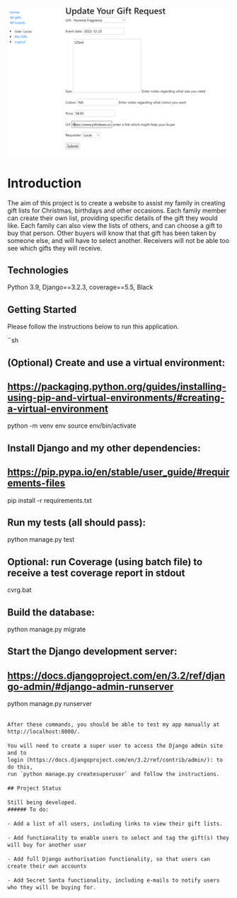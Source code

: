 ![](giftlistcover.png)
# Introduction

The aim of this project is to create a website to assist my family in creating gift lists for Christmas, birthdays and other occasions. Each family member can create their own list, providing specific details of the gift they would like. 
Each family can also view the lists of others, and can choose a gift to buy that person. Other buyers will know that that gift has been taken by someone else, and will have to select another. Receivers will not be able too see
which gifts they will receive. 

## Technologies

Python 3.9, Django==3.2.3, coverage==5.5, Black

## Getting Started

Please follow the instructions below to run this application. 

``sh
## (Optional) Create and use a virtual environment:
## https://packaging.python.org/guides/installing-using-pip-and-virtual-environments/#creating-a-virtual-environment
python -m venv env
source env/bin/activate

## Install Django and my other dependencies:
## https://pip.pypa.io/en/stable/user_guide/#requirements-files
pip install -r requirements.txt

## Run my tests (all should pass):
python manage.py test

## Optional: run Coverage (using batch file) to receive a test coverage report in stdout
cvrg.bat

## Build the database:
python manage.py migrate

## Start the Django development server:
## https://docs.djangoproject.com/en/3.2/ref/django-admin/#django-admin-runserver
python manage.py runserver
```

After these commands, you should be able to test my app manually at http://localhost:8000/.

You will need to create a super user to access the Django admin site and to 
login (https://docs.djangoproject.com/en/3.2/ref/contrib/admin/): to do this, 
run `python manage.py createsuperuser` and follow the instructions.

## Project Status

Still being developed. 
###### To do:

- Add a list of all users, including links to view their gift lists. 

- Add functionality to enable users to select and tag the gift(s) they will buy for another user

- Add full Django authorisation functionality, so that users can create their own accounts

- Add Secret Santa functionality, including e-mails to notify users who they will be buying for. 

